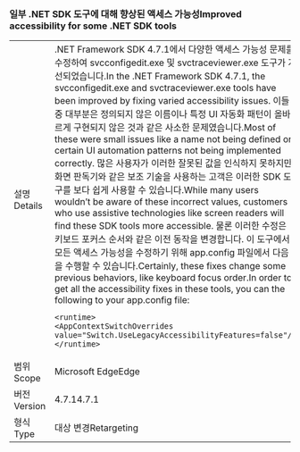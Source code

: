 ### <a name="improved-accessibility-for-some-net-sdk-tools"></a><span data-ttu-id="0175e-101">일부 .NET SDK 도구에 대해 향상된 액세스 가능성</span><span class="sxs-lookup"><span data-stu-id="0175e-101">Improved accessibility for some .NET SDK tools</span></span>

|   |   |
|---|---|
|<span data-ttu-id="0175e-102">설명</span><span class="sxs-lookup"><span data-stu-id="0175e-102">Details</span></span>|<span data-ttu-id="0175e-103">.NET Framework SDK 4.7.1에서 다양한 액세스 가능성 문제를 수정하여 svcconfigedit.exe 및 svctraceviewer.exe 도구가 개선되었습니다.</span><span class="sxs-lookup"><span data-stu-id="0175e-103">In the .NET Framework SDK 4.7.1, the svcconfigedit.exe and svctraceviewer.exe tools have been improved by fixing varied accessibility issues.</span></span> <span data-ttu-id="0175e-104">이들 중 대부분은 정의되지 않은 이름이나 특정 UI 자동화 패턴이 올바르게 구현되지 않은 것과 같은 사소한 문제였습니다.</span><span class="sxs-lookup"><span data-stu-id="0175e-104">Most of these were small issues like a name not being defined or certain UI automation patterns not being implemented correctly.</span></span> <span data-ttu-id="0175e-105">많은 사용자가 이러한 잘못된 값을 인식하지 못하지만, 화면 판독기와 같은 보조 기술을 사용하는 고객은 이러한 SDK 도구를 보다 쉽게 사용할 수 있습니다.</span><span class="sxs-lookup"><span data-stu-id="0175e-105">While many users wouldn’t be aware of these incorrect values, customers who use assistive technologies like screen readers will find these SDK tools more accessible.</span></span> <span data-ttu-id="0175e-106">물론 이러한 수정은 키보드 포커스 순서와 같은 이전 동작을 변경합니다. 이 도구에서 모든 액세스 가능성을 수정하기 위해 app.config 파일에서 다음을 수행할 수 있습니다.</span><span class="sxs-lookup"><span data-stu-id="0175e-106">Certainly, these fixes change some previous behaviors, like keyboard focus order.In order to get all the accessibility fixes in these tools, you can the following to your app.config file:</span></span><pre><code class="language-xml">&lt;runtime&gt;&#13;&#10;&lt;AppContextSwitchOverrides value=&quot;Switch.UseLegacyAccessibilityFeatures=false&quot;/&gt;&#13;&#10;&lt;/runtime&gt;&#13;&#10;</code></pre>|
|<span data-ttu-id="0175e-107">범위</span><span class="sxs-lookup"><span data-stu-id="0175e-107">Scope</span></span>|<span data-ttu-id="0175e-108">Microsoft Edge</span><span class="sxs-lookup"><span data-stu-id="0175e-108">Edge</span></span>|
|<span data-ttu-id="0175e-109">버전</span><span class="sxs-lookup"><span data-stu-id="0175e-109">Version</span></span>|<span data-ttu-id="0175e-110">4.7.1</span><span class="sxs-lookup"><span data-stu-id="0175e-110">4.7.1</span></span>|
|<span data-ttu-id="0175e-111">형식</span><span class="sxs-lookup"><span data-stu-id="0175e-111">Type</span></span>|<span data-ttu-id="0175e-112">대상 변경</span><span class="sxs-lookup"><span data-stu-id="0175e-112">Retargeting</span></span>|

